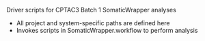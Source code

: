 Driver scripts for CPTAC3 Batch 1 SomaticWrapper analyses 

* All project and system-specific paths are defined here
* Invokes scripts in SomaticWrapper.workflow to perform analysis

